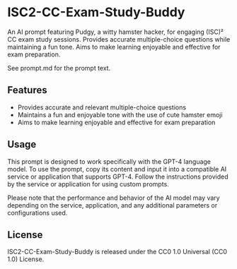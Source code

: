 # ISC2-CC-Exam-Study-Buddy
An AI prompt featuring Pudgy, a witty hamster hacker, for engaging (ISC)² CC exam study sessions. Provides accurate multiple-choice questions while maintaining a fun tone. Aims to make learning enjoyable and effective for exam preparation.

See prompt.md for the prompt text.

## Features

- Provides accurate and relevant multiple-choice questions
- Maintains a fun and enjoyable tone with the use of cute hamster emoji
- Aims to make learning enjoyable and effective for exam preparation

## Usage

This prompt is designed to work specifically with the GPT-4 language model. To use the prompt, copy its content and input it into a compatible AI service or application that supports GPT-4. Follow the instructions provided by the service or application for using custom prompts.

Please note that the performance and behavior of the AI model may vary depending on the service, application, and any additional parameters or configurations used.

## License

ISC2-CC-Exam-Study-Buddy is released under the CC0 1.0 Universal (CC0 1.0) License.
